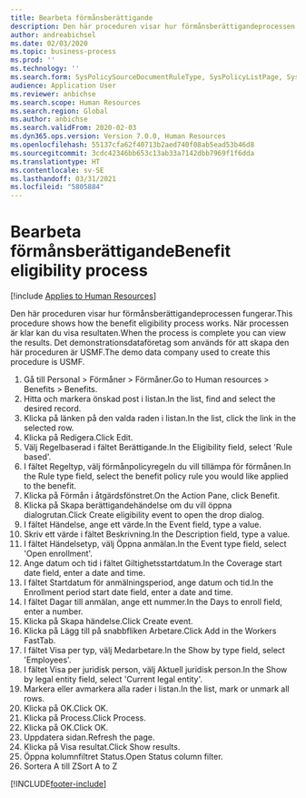 ```yaml
---
title: Bearbeta förmånsberättigande
description: Den här proceduren visar hur förmånsberättigandeprocessen fungerar.
author: andreabichsel
ms.date: 02/03/2020
ms.topic: business-process
ms.prod: ''
ms.technology: ''
ms.search.form: SysPolicySourceDocumentRuleType, SysPolicyListPage, SysPolicy, HcmBenefitEligibilityPolicy, HcmBenefit, BenefitWorkspace, HcmBenefitSummaryPart
audience: Application User
ms.reviewer: anbichse
ms.search.scope: Human Resources
ms.search.region: Global
ms.author: anbichse
ms.search.validFrom: 2020-02-03
ms.dyn365.ops.version: Version 7.0.0, Human Resources
ms.openlocfilehash: 55137cfa62f40713b2aed740f08ab5ead53b46d8
ms.sourcegitcommit: 3cdc42346bb653c13ab33a7142dbb7969f1f6dda
ms.translationtype: HT
ms.contentlocale: sv-SE
ms.lasthandoff: 03/31/2021
ms.locfileid: "5805884"
---
```

# <a name="benefit-eligibility-process"></a><span data-ttu-id="bb321-103">Bearbeta förmånsberättigande</span><span class="sxs-lookup"><span data-stu-id="bb321-103">Benefit eligibility process</span></span>

[!include [Applies to Human Resources](../includes/applies-to-hr.md)]

<span data-ttu-id="bb321-104">Den här proceduren visar hur förmånsberättigandeprocessen fungerar.</span><span class="sxs-lookup"><span data-stu-id="bb321-104">This procedure shows how the benefit eligibility process works.</span></span> <span data-ttu-id="bb321-105">När processen är klar kan du visa resultaten.</span><span class="sxs-lookup"><span data-stu-id="bb321-105">When the process is complete you can view the results.</span></span> <span data-ttu-id="bb321-106">Det demonstrationsdataföretag som används för att skapa den här proceduren är USMF.</span><span class="sxs-lookup"><span data-stu-id="bb321-106">The demo data company used to create this procedure is USMF.</span></span>

1. <span data-ttu-id="bb321-107">Gå till Personal > Förmåner > Förmåner.</span><span class="sxs-lookup"><span data-stu-id="bb321-107">Go to Human resources > Benefits > Benefits.</span></span>
2. <span data-ttu-id="bb321-108">Hitta och markera önskad post i listan.</span><span class="sxs-lookup"><span data-stu-id="bb321-108">In the list, find and select the desired record.</span></span>
3. <span data-ttu-id="bb321-109">Klicka på länken på den valda raden i listan.</span><span class="sxs-lookup"><span data-stu-id="bb321-109">In the list, click the link in the selected row.</span></span>
4. <span data-ttu-id="bb321-110">Klicka på Redigera.</span><span class="sxs-lookup"><span data-stu-id="bb321-110">Click Edit.</span></span>
5. <span data-ttu-id="bb321-111">Välj Regelbaserad i fältet Berättigande.</span><span class="sxs-lookup"><span data-stu-id="bb321-111">In the Eligibility field, select 'Rule based'.</span></span>
6. <span data-ttu-id="bb321-112">I fältet Regeltyp, välj förmånpolicyregeln du vill tillämpa för förmånen.</span><span class="sxs-lookup"><span data-stu-id="bb321-112">In the Rule type field, select the benefit policy rule you would like applied to the benefit.</span></span>
7. <span data-ttu-id="bb321-113">Klicka på Förmån i åtgärdsfönstret.</span><span class="sxs-lookup"><span data-stu-id="bb321-113">On the Action Pane, click Benefit.</span></span>
8. <span data-ttu-id="bb321-114">Klicka på Skapa berättigandehändelse om du vill öppna dialogrutan.</span><span class="sxs-lookup"><span data-stu-id="bb321-114">Click Create eligibility event to open the drop dialog.</span></span>
9. <span data-ttu-id="bb321-115">I fältet Händelse, ange ett värde.</span><span class="sxs-lookup"><span data-stu-id="bb321-115">In the Event field, type a value.</span></span>
10. <span data-ttu-id="bb321-116">Skriv ett värde i fältet Beskrivning.</span><span class="sxs-lookup"><span data-stu-id="bb321-116">In the Description field, type a value.</span></span>
11. <span data-ttu-id="bb321-117">I fältet Händelsetyp, välj Öppna anmälan.</span><span class="sxs-lookup"><span data-stu-id="bb321-117">In the Event type field, select 'Open enrollment'.</span></span>
12. <span data-ttu-id="bb321-118">Ange datum och tid i fältet Giltighetsstartdatum.</span><span class="sxs-lookup"><span data-stu-id="bb321-118">In the Coverage start date field, enter a date and time.</span></span>
13. <span data-ttu-id="bb321-119">I fältet Startdatum för anmälningsperiod, ange datum och tid.</span><span class="sxs-lookup"><span data-stu-id="bb321-119">In the Enrollment period start date field, enter a date and time.</span></span>
14. <span data-ttu-id="bb321-120">I fältet Dagar till anmälan, ange ett nummer.</span><span class="sxs-lookup"><span data-stu-id="bb321-120">In the Days to enroll field, enter a number.</span></span>
15. <span data-ttu-id="bb321-121">Klicka på Skapa händelse.</span><span class="sxs-lookup"><span data-stu-id="bb321-121">Click Create event.</span></span>
16. <span data-ttu-id="bb321-122">Klicka på Lägg till på snabbfliken Arbetare.</span><span class="sxs-lookup"><span data-stu-id="bb321-122">Click Add in the Workers FastTab.</span></span>
17. <span data-ttu-id="bb321-123">I fältet Visa per typ, välj Medarbetare.</span><span class="sxs-lookup"><span data-stu-id="bb321-123">In the Show by type field, select 'Employees'.</span></span>
18. <span data-ttu-id="bb321-124">I fältet Visa per juridisk person, välj Aktuell juridisk person.</span><span class="sxs-lookup"><span data-stu-id="bb321-124">In the Show by legal entity field, select 'Current legal entity'.</span></span>
19. <span data-ttu-id="bb321-125">Markera eller avmarkera alla rader i listan.</span><span class="sxs-lookup"><span data-stu-id="bb321-125">In the list, mark or unmark all rows.</span></span>
20. <span data-ttu-id="bb321-126">Klicka på OK.</span><span class="sxs-lookup"><span data-stu-id="bb321-126">Click OK.</span></span>
21. <span data-ttu-id="bb321-127">Klicka på Process.</span><span class="sxs-lookup"><span data-stu-id="bb321-127">Click Process.</span></span>
22. <span data-ttu-id="bb321-128">Klicka på OK.</span><span class="sxs-lookup"><span data-stu-id="bb321-128">Click OK.</span></span>
23. <span data-ttu-id="bb321-129">Uppdatera sidan.</span><span class="sxs-lookup"><span data-stu-id="bb321-129">Refresh the page.</span></span>
24. <span data-ttu-id="bb321-130">Klicka på Visa resultat.</span><span class="sxs-lookup"><span data-stu-id="bb321-130">Click Show results.</span></span>
25. <span data-ttu-id="bb321-131">Öppna kolumnfiltret Status.</span><span class="sxs-lookup"><span data-stu-id="bb321-131">Open Status column filter.</span></span>
26. <span data-ttu-id="bb321-132">Sortera A till Z</span><span class="sxs-lookup"><span data-stu-id="bb321-132">Sort A to Z</span></span>



[!INCLUDE[footer-include](../includes/footer-banner.md)]